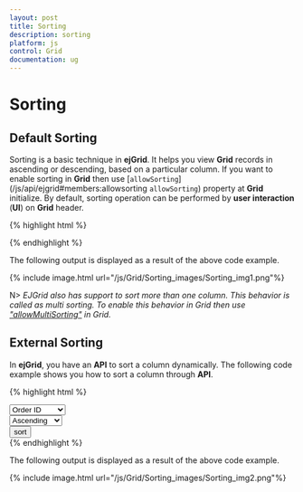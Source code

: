 ```yaml
---
layout: post
title: Sorting
description: sorting
platform: js
control: Grid
documentation: ug
---
```


# Sorting

## Default Sorting

Sorting is a basic technique in **ejGrid**. It helps you view **Grid** records in ascending or descending, based on a particular column. If you want to enable sorting in **Grid** then use [`allowSorting`](/js/api/ejgrid#members:allowsorting `allowSorting`) property at **Grid** initialize. By default, sorting operation can be performed by **user interaction** (**UI**) on **Grid** header.

{% highlight html %}

<div id="Grid"></div>
<script type="text/javascript">
  $(function () {// Document is ready.
      $("#Grid").ejGrid({
          dataSource: window.gridData,
          allowSorting: true,
          allowPaging: true,
      });
  });
</script>


{% endhighlight %}



The following output is displayed as a result of the above code example.

{% include image.html url="/js/Grid/Sorting_images/Sorting_img1.png"%}

N> _EJGrid also has support to sort more than one column. This behavior is called as multi sorting. To enable this behavior in Grid then use ["allowMultiSorting"](/js/api/ejgrid#members:allowmultisorting "allowMultiSorting") in Grid._

## External Sorting

In **ejGrid**, you have an **API** to sort a column dynamically. The following code example shows you how to sort a column through **API**. 

{% highlight html %}


<select id="columns">
  <option value="OrderID">Order ID</option>
  <option value="CustomerID">Customer ID</option>
  <option value="EmployeeID">Employee ID</option>
  <option value="ShipCity">Ship City</option>
</select>
<br />
<select id="direction">
  <option>Ascending</option>
  <option>Descending</option>
</select>
<br />
<input type="button" value="sort" id="sort" />
<br />
<div id="Grid"></div>
<script type="text/javascript">
  $(function () {// Document is ready.
      $("#Grid").ejGrid({
          dataSource: window.gridData,
          allowSorting: true,
          allowMultiSorting: true,
          allowPaging: true,
      });
      $("#columns,#direction").ejDropDownList();
      $("#sort").ejButton({
          click: function (args) {
              $("#Grid").ejGrid("sortColumn", $("#columns").ejDropDownList("getSelectedValue"), ej.sortOrder[$("#direction").ejDropDownList("getSelectedValue")]);
          }
      });
  });
</script>
{% endhighlight %}



The following output is displayed as a result of the above code example.

{% include image.html url="/js/Grid/Sorting_images/Sorting_img2.png"%}


